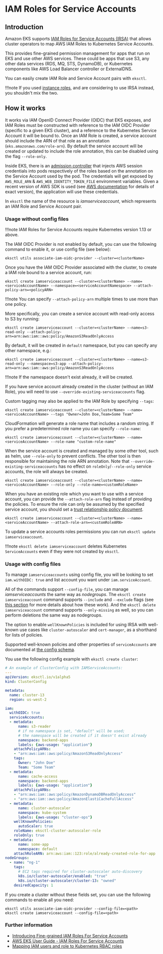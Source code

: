 # IAM Roles for Service Accounts

## Introduction

Amazon EKS supports [IAM Roles for Service Accounts (IRSA)][eks-user-guide] that allows cluster operators to map AWS IAM Roles to Kubernetes Service Accounts.

This provides fine-grained permission management for apps that run on EKS and use other AWS services. These could be apps that use S3,
any other data services (RDS, MQ, STS, DynamoDB), or Kubernetes components like AWS Load Balancer controller or ExternalDNS.

You can easily create IAM Role and Service Account pairs with `eksctl`.

!!!note
    If you used [instance roles](/usage/iam-policies), and are considering to use IRSA instead, you shouldn't mix the two.

## How it works

It works via IAM OpenID Connect Provider (OIDC) that EKS exposes, and IAM Roles must be constructed with reference to the IAM OIDC Provider (specific to a given EKS cluster), and a reference to the Kubernetes Service Account it will be bound to.
Once an IAM Role is created, a service account should include the ARN of that role as an annotation (`eks.amazonaws.com/role-arn`).
By default the service account will be created or updated to include the role annotation, this can be disabled using the flag `--role-only`.

Inside EKS, there is an [admission controller](https://github.com/aws/amazon-eks-pod-identity-webhook/) that injects AWS session credentials into pods respectively of the roles based on the annotation on the Service Account used by the pod. The credentials will get exposed by `AWS_ROLE_ARN` & `AWS_WEB_IDENTITY_TOKEN_FILE` environment variables. Given a recent version of AWS SDK is used (see [AWS documentation][eks-user-guide-sdk] for details of exact version), the application will use these credentials.

In `eksctl` the name of the resource is _iamserviceaccount_, which represents an IAM Role and Service Account pair.

### Usage without config files

!!!note
    IAM Roles for Service Accounts require Kubernetes version 1.13 or above.

The IAM OIDC Provider is not enabled by default, you can use the following command to enable it, or use config file (see below):

```console
eksctl utils associate-iam-oidc-provider --cluster=<clusterName>
```

Once you have the IAM OIDC Provider associated with the cluster, to create a IAM role bound to a service account, run:

```console
eksctl create iamserviceaccount --cluster=<clusterName> --name=<serviceAccountName> --namespace=<serviceAccountNamespace> --attach-policy-arn=<policyARN>
```

!!!note
    You can specify `--attach-policy-arn` multiple times to use more than one policy.

More specifically, you can create a service account with read-only access to S3 by running:

```console
eksctl create iamserviceaccount --cluster=<clusterName> --name=s3-read-only --attach-policy-arn=arn:aws:iam::aws:policy/AmazonS3ReadOnlyAccess
```

By default, it will be created in `default` namespace, but you can specify any other namespace, e.g.:
```console
eksctl create iamserviceaccount --cluster=<clusterName> --name=s3-read-only --namespace=s3-app --attach-policy-arn=arn:aws:iam::aws:policy/AmazonS3ReadOnlyAccess
```

!!!note
    If the namespace doesn't exist already, it will be created.

If you have service account already created in the cluster (without an IAM Role), you will need to use `--override-existing-serviceaccounts` flag.

Custom tagging may also be applied to the IAM Role by specifying `--tags`:

```console
eksctl create iamserviceaccount --cluster=<clusterName> --name=<serviceAccountName> --tags "Owner=John Doe,Team=Some Team"
```

CloudFormation will generate a role name that includes a random string. If you prefer a predetermined role name you can specify `--role-name`:

```console
eksctl create iamserviceaccount --cluster=<clusterName> --name=<serviceAccountName> --role-name "custom-role-name"
```

When the service account is created and managed by some other tool, such as helm, use `--role-only` to prevent conflicts.
The other tool is then responsible for maintaining the role ARN annotation. Note that `--override-existing-serviceaccounts` has no effect on `roleOnly`/`--role-only` service accounts, the role will always be created.

```console
eksctl create iamserviceaccount --cluster=<clusterName> --name=<serviceAccountName> --role-only --role-name=<customRoleName>
```

When you have an existing role which you want to use with a service account, you can provide the `--attach-role-arn` flag instead of providing the policies. To ensure the role can only be assumed by the specified service account, you should set a [trust relationship policy document](https://docs.aws.amazon.com/eks/latest/userguide/iam-roles-for-service-accounts-technical-overview.html#iam-role-configuration).

```console
eksctl create iamserviceaccount --cluster=<clusterName> --name=<serviceAccountName> --attach-role-arn=<customRoleARN>
```

To update a service accounts roles permissions you can run `eksctl update iamserviceaccount`.

!!!note
    `eksctl delete iamserviceaccount` deletes Kubernetes `ServiceAccounts` even if they were not created by `eksctl`.

### Usage with config files

To manage `iamserviceaccounts` using config file, you will be looking to set `iam.withOIDC: true` and list account you want under `iam.serviceAccount`.

All of the commands support `--config-file`, you can manage _iamserviceaccounts_ the same way as _nodegroups_.
The `eksctl create iamserviceaccount` command supports `--include` and `--exclude` flags (see
[this section](/usage/managing-nodegroups#include-and-exclude-rules) for more details about how these work).
And the `eksctl delete iamserviceaccount` command supports `--only-missing` as well, so you can perform deletions the same way as nodegroups.

The option to enable `wellKnownPolicies` is included for using IRSA with well-known
use cases like `cluster-autoscaler` and `cert-manager`, as a shorthand for lists
of policies.

Supported well-known policies and other properties of `serviceAccounts` are documented at
[the config schema](https://eksctl.io/usage/schema/#iam-serviceAccounts).

You use the following config example with `eksctl create cluster`:

```YAML
# An example of ClusterConfig with IAMServiceAccounts:
---
apiVersion: eksctl.io/v1alpha5
kind: ClusterConfig

metadata:
  name: cluster-13
  region: us-west-2

iam:
  withOIDC: true
  serviceAccounts:
  - metadata:
      name: s3-reader
      # if no namespace is set, "default" will be used;
      # the namespace will be created if it doesn't exist already
      namespace: backend-apps
      labels: {aws-usage: "application"}
    attachPolicyARNs:
    - "arn:aws:iam::aws:policy/AmazonS3ReadOnlyAccess"
    tags:
      Owner: "John Doe"
      Team: "Some Team"
  - metadata:
      name: cache-access
      namespace: backend-apps
      labels: {aws-usage: "application"}
    attachPolicyARNs:
    - "arn:aws:iam::aws:policy/AmazonDynamoDBReadOnlyAccess"
    - "arn:aws:iam::aws:policy/AmazonElastiCacheFullAccess"
  - metadata:
      name: cluster-autoscaler
      namespace: kube-system
      labels: {aws-usage: "cluster-ops"}
    wellKnownPolicies:
      autoScaler: true
    roleName: eksctl-cluster-autoscaler-role
    roleOnly: true
  - metadata:
      name: some-app
      namespace: default
    attachRoleARN: arn:aws:iam::123:role/already-created-role-for-app
nodeGroups:
  - name: "ng-1"
    tags:
      # EC2 tags required for cluster-autoscaler auto-discovery
      k8s.io/cluster-autoscaler/enabled: "true"
      k8s.io/cluster-autoscaler/cluster-13: "owned"
    desiredCapacity: 1
```

If you create a cluster without these fields set, you can use the following commands to enable all you need:

```console
eksctl utils associate-iam-oidc-provider --config-file=<path>
eksctl create iamserviceaccount --config-file=<path>
```

### Further information

- [Introducing Fine-grained IAM Roles For Service Accounts](https://aws.amazon.com/blogs/opensource/introducing-fine-grained-iam-roles-service-accounts/)
- [AWS EKS User Guide - IAM Roles For Service Accounts][eks-user-guide]
- [Mapping IAM users and role to Kubernetes RBAC roles](https://eksctl.io/usage/iam-identity-mappings/)

[eks-user-guide]: https://docs.aws.amazon.com/eks/latest/userguide/iam-roles-for-service-accounts.html
[eks-user-guide-sdk]: https://docs.aws.amazon.com/eks/latest/userguide/iam-roles-for-service-accounts-minimum-sdk.html

